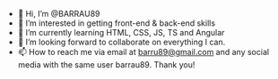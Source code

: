 - 👋 Hi, I’m @BARRAU89
- 👀 I’m interested in getting front-end & back-end skills 
- 🌱 I’m currently learning HTML, CSS, JS, TS and Angular
- 💞️ I’m looking forward to collaborate on everything I can. 
- 📫 How to reach me via email at barru89@gmail.com and any social media with the same user barrau89.  Thank you!

<!---
BARRAU89/BARRAU89 is a ✨ special ✨ repository because its `README.md` (this file) appears on your GitHub profile.
You can click the Preview link to take a look at your changes.
--->
